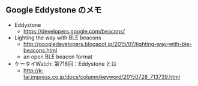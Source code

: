 ## Google Eddystone のメモ


* Eddystone
  * https://developers.google.com/beacons/
* Lighting the way with BLE beacons
  * http://googledevelopers.blogspot.jp/2015/07/lighting-way-with-ble-beacons.html
  * an open BLE beacon format
* ケータイWatch: 第718回：Eddystone とは
  * http://k-tai.impress.co.jp/docs/column/keyword/20150728_713739.html

